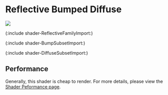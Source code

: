Reflective Bumped Diffuse
=========================


![](http://docwiki.hq.unity3d.com/uploads/Main/Shaders./Shader-ReflBump.png)  

(:include shader-ReflectiveFamilyImport:)

(:include shader-BumpSubsetImport:)

(:include shader-DiffuseSubsetImport:)

Performance
-----------


Generally, this shader is cheap to render.  For more details, please view the [Shader Peformance page](shader-Performance.html).
